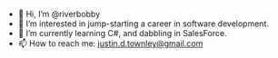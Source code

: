 - 👋 Hi, I’m @riverbobby
- 👀 I’m interested in jump-starting a career in software development.
- 🌱 I’m currently learning C#, and dabbling in SalesForce.
- 📫 How to reach me: justin.d.townley@gmail.com

<!---
riverbobby/riverbobby is a ✨ special ✨ repository because its `README.md` (this file) appears on your GitHub profile.
You can click the Preview link to take a look at your changes.
--->
